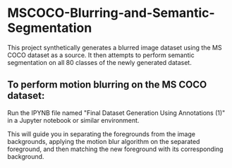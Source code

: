 # MSCOCO-Blurring-and-Semantic-Segmentation
This project synthetically generates a blurred image dataset using the MS COCO dataset as a source. It then attempts to perform semantic segmentation on all 80 classes of the newly generated dataset.

## To perform motion blurring on the MS COCO dataset:
Run the IPYNB file named "Final Dataset Generation Using Annotations (1)" in a Jupyter notebook or similar environment.

This will guide you in separating the foregrounds from the image backgrounds, applying the motion blur algorithm on the separated foreground, and then matching the new foreground with its corresponding background.
